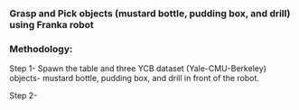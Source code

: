 ### Grasp and Pick objects (mustard bottle, pudding box, and drill) using Franka robot

### Methodology:

Step 1- Spawn the table and three YCB dataset (Yale-CMU-Berkeley) objects- mustard bottle, pudding box, and drill in front of the robot.

Step 2- 
